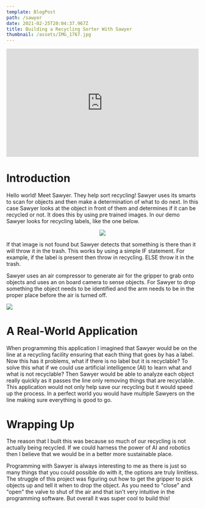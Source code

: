 ```yaml
---
template: BlogPost
path: /sawyer
date: 2021-02-25T20:04:37.967Z
title: Building a Recycling Sorter With Sawyer
thumbnail: /assets/IMG_1767.jpg
---
```

<div class="video-responsive">

<iframe width="560" height="315" src="https://www.youtube.com/embed/p7ENxMpWZWY" frameborder="0" allow="accelerometer; autoplay; clipboard-write; encrypted-media; gyroscope; picture-in-picture" allowfullscreen></iframe>
</div>
<style>
.video-responsive{
    overflow:hidden;
    padding-bottom:56.25%;
    position:relative;
    height:0;
}
.video-responsive iframe{
    left:0;
    margin-right:auto;
    margin-left:auto;
    top:0;
    height:100%;
    width:100%;
    position:absolute;
}
</style>

# Introduction

Hello world! Meet Sawyer. They help sort recycling! Sawyer uses its smarts to scan for objects and then make a determination of what to do next. In this case Sawyer looks at the object in front of them and determines if it can be recycled or not. It does this by using pre trained images. In our demo Sawyer looks for recycling labels, like the one below. 

<center>

![](/assets/How2Recycle.jpg)

</center>

If that image is not found but Sawyer detects that something is there than it will throw it in the trash. This works by using a simple IF statement. For example, if the label is present then throw in recycling. ELSE throw it in the trash. 

Sawyer uses an air compressor to generate air for the gripper to grab onto objects and uses an on board camera to sense objects. For Sawyer to drop something the object needs to be identified and the arm needs to be in the proper place before the air is turned off. 

![](/assets/IMG_1767.jpg)

# A Real-World Application

When programming this application I imagined that Sawyer would be on the line at a recycling facility ensuring that each thing that goes by has a label. Now this has it problems, what if there is no label but it is recyclable? To solve this what if we could use artificial intelligence (AI) to learn what and what is not recyclable? Then Sawyer would be able to analyze each object really quickly as it passes the line only removing things that are recyclable. This application would not only help save our recycling but it would speed up the process. In a perfect world you would have multiple Sawyers on the line making sure everything is good to go.

# Wrapping Up

The reason that I built this was because so much of our recycling is not actually being recycled. If we could harness the power of AI and robotics then I believe that we would be in a better more sustainable place. 

Programming with Sawyer is always interesting to me as there is just so many things that you could possible do with it, the options are truly limitless. The struggle of this project was figuring out how to get the gripper to pick objects up and tell it when to drop the object. As you need to "close" and "open" the valve to shut of the air and that isn't very intuitive in the programming software. But overall it was super cool to build this!
